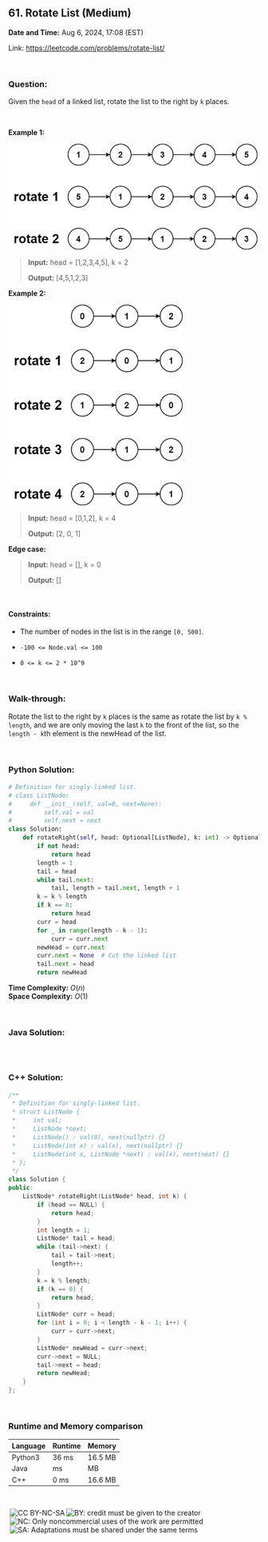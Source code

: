 ## 61. Rotate List (Medium)
**Date and Time:** Aug 6, 2024, 17:08 (EST)

Link: https://leetcode.com/problems/rotate-list/

<br>

### Question:
Given the `head` of a linked list, rotate the list to the right by `k` places.

<br>

**Example 1:**

<img src="../images/61_1.jpg" width=500>

> **Input:** head = [1,2,3,4,5], k = 2
> 
> **Output:** [4,5,1,2,3]

**Example 2:**

<img src="../images/61_2.jpg" width=350>

> **Input:** head = [0,1,2], k = 4
> 
> **Output:** [2, 0, 1]

**Edge case:**
> **Input:** head = [], k = 0
>
> **Output:** []

<br>

#### Constraints:
* The number of nodes in the list is in the range `[0, 500]`.

* `-100 <= Node.val <= 100`

* `0 <= k <= 2 * 10^9`

<br>

### Walk-through: 
Rotate the list to the right by `k` places is the same as rotate the list by `k % length`, and we are only moving the last `k` to the front of the list, so the `length - k`th element is the newHead of the list.

<br>

### Python Solution:
```python
# Definition for singly-linked list.
# class ListNode:
#     def __init__(self, val=0, next=None):
#         self.val = val
#         self.next = next
class Solution:
    def rotateRight(self, head: Optional[ListNode], k: int) -> Optional[ListNode]:
        if not head:
            return head
        length = 1
        tail = head
        while tail.next:
            tail, length = tail.next, length + 1
        k = k % length
        if k == 0:
            return head
        curr = head
        for _ in range(length - k - 1):
            curr = curr.next
        newHead = curr.next
        curr.next = None  # Cut the linked list
        tail.next = head
        return newHead
```
**Time Complexity:** $O(n)$ <br>
**Space Complexity:** $O(1)$

<br>

### Java Solution:
```java

```

<br>

### C++ Solution:
```cpp
/**
 * Definition for singly-linked list.
 * struct ListNode {
 *     int val;
 *     ListNode *next;
 *     ListNode() : val(0), next(nullptr) {}
 *     ListNode(int x) : val(x), next(nullptr) {}
 *     ListNode(int x, ListNode *next) : val(x), next(next) {}
 * };
 */
class Solution {
public:
    ListNode* rotateRight(ListNode* head, int k) {
        if (head == NULL) {
            return head;
        }
        int length = 1;
        ListNode* tail = head;
        while (tail->next) {
            tail = tail->next;
            length++;
        }
        k = k % length;
        if (k == 0) {
            return head;
        }
        ListNode* curr = head;
        for (int i = 0; i < length - k - 1; i++) {
            curr = curr->next;
        }
        ListNode* newHead = curr->next;
        curr->next = NULL;
        tail->next = head;
        return newHead;
    }
};
```

<br>

### Runtime and Memory comparison
|Language|Runtime|Memory|
|---|---|---|
|Python3|36 ms|16.5 MB|
|Java   | ms| MB|
|C++    |0 ms|16.6 MB|

<br>

<img style="height:22px!important;margin-left:3px;vertical-align:text-bottom;" src="https://mirrors.creativecommons.org/presskit/icons/cc.svg?ref=chooser-v1" alt="CC BY-NC-SA" title="CC BY-NC-SA"><img style="height:22px!important;margin-left:3px;vertical-align:text-bottom;" src="https://mirrors.creativecommons.org/presskit/icons/by.svg?ref=chooser-v1" alt="BY: credit must be given to the creator" title="BY: credit must be given to the creator"><img style="height:22px!important;margin-left:3px;vertical-align:text-bottom;" src="https://mirrors.creativecommons.org/presskit/icons/nc.svg?ref=chooser-v1" alt="NC: Only noncommercial uses of the work are permitted" title="NC: Only noncommercial uses of the work are permitted"><img style="height:22px!important;margin-left:3px;vertical-align:text-bottom;" src="https://mirrors.creativecommons.org/presskit/icons/sa.svg?ref=chooser-v1" alt="SA: Adaptations must be shared under the same terms" title="SA: Adaptations must be shared under the same terms">